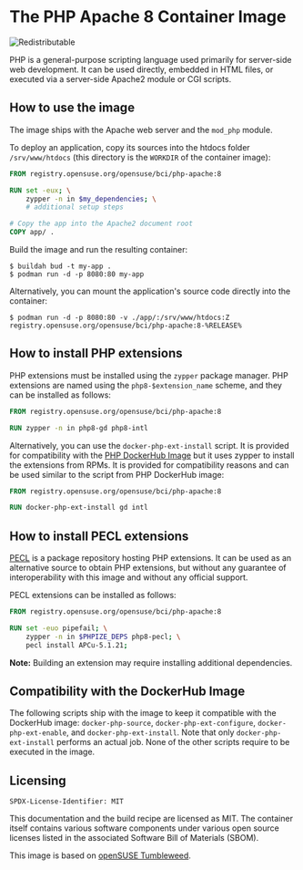 # The PHP Apache 8 Container Image

![Redistributable](https://img.shields.io/badge/Redistributable-Yes-green)

PHP is a general-purpose scripting language used primarily for server-side web
development. It can be used directly, embedded in HTML files, or executed via a
server-side Apache2 module or CGI scripts.

## How to use the image

The image ships with the Apache web server and the `mod_php` module.

To deploy an application, copy its sources into the htdocs folder
`/srv/www/htdocs` (this directory is the `WORKDIR` of the container image):

```Dockerfile
FROM registry.opensuse.org/opensuse/bci/php-apache:8

RUN set -eux; \
    zypper -n in $my_dependencies; \
    # additional setup steps

# Copy the app into the Apache2 document root
COPY app/ .
```

Build the image and run the resulting container:

```ShellSession
$ buildah bud -t my-app .
$ podman run -d -p 8080:80 my-app
```

Alternatively, you can mount the application's source code directly into the
container:

```ShellSession
$ podman run -d -p 8080:80 -v ./app/:/srv/www/htdocs:Z registry.opensuse.org/opensuse/bci/php-apache:8-%RELEASE%
```

## How to install PHP extensions

PHP extensions must be installed using the `zypper` package manager. PHP
extensions are named using the `php8-$extension_name` scheme,
and they can be installed as follows:

```Dockerfile
FROM registry.opensuse.org/opensuse/bci/php-apache:8

RUN zypper -n in php8-gd php8-intl
```

Alternatively, you can use the `docker-php-ext-install` script. It is provided
for compatibility with the [PHP DockerHub Image](https://hub.docker.com/_/php)
but it uses zypper to install the extensions from RPMs. It is provided for
compatibility reasons and can be used similar to the script from PHP DockerHub
image:

```Dockerfile
FROM registry.opensuse.org/opensuse/bci/php-apache:8

RUN docker-php-ext-install gd intl
```

## How to install PECL extensions

[PECL](https://pecl.php.net/) is a package repository hosting PHP extensions. It
can be used as an alternative source to obtain PHP extensions, but without any
guarantee of interoperability with this image and without any official support.

PECL extensions can be installed as follows:

```Dockerfile
FROM registry.opensuse.org/opensuse/bci/php-apache:8

RUN set -euo pipefail; \
    zypper -n in $PHPIZE_DEPS php8-pecl; \
    pecl install APCu-5.1.21;
```

**Note:** Building an extension may require installing additional dependencies.


## Compatibility with the DockerHub Image

The following scripts ship with the image to keep it compatible with the
DockerHub image: `docker-php-source`, `docker-php-ext-configure`,
`docker-php-ext-enable`, and `docker-php-ext-install`. Note that only
`docker-php-ext-install` performs an actual job. None of the other scripts
require to be executed in the image.

## Licensing

`SPDX-License-Identifier: MIT`

This documentation and the build recipe are licensed as MIT.
The container itself contains various software components under various open source licenses listed in the associated
Software Bill of Materials (SBOM).

This image is based on [openSUSE Tumbleweed](https://get.opensuse.org/tumbleweed/).
